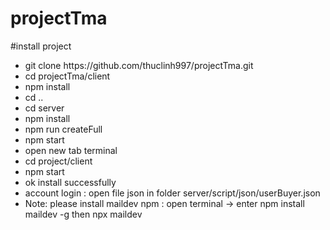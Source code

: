 # projectTma
 #install project
<ul>
  <li> git clone https://github.com/thuclinh997/projectTma.git</li>
  <li> cd projectTma/client</li>
  <li> npm install</li>
  <li> cd ..</li>
  <li> cd server</li>
  <li> npm install</li>
  <li> npm run createFull</li>
  <li> npm start</li>
  <li> open new tab terminal</li>
  <li> cd project/client</li>
  <li>npm start</li>
  <li>ok install successfully</li>
 <li> account login : open file json in folder server/script/json/userBuyer.json</li>
 
 <li>Note: please install maildev npm : open terminal -> enter npm install maildev -g then npx maildev</li>
</ul>

